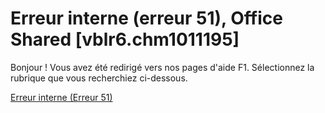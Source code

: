 
# Erreur interne (erreur 51), Office Shared [vblr6.chm1011195]

Bonjour ! Vous avez été redirigé vers nos pages d'aide F1. Sélectionnez la rubrique que vous recherchiez ci-dessous.

[Erreur interne (Erreur 51)](http://msdn.microsoft.com/library/d9eda844-56f0-d7ca-03cd-24852a48b650%28Office.15%29.aspx)
